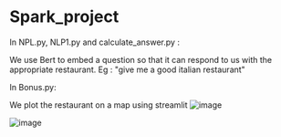 # Spark_project

In NPL.py, NLP1.py and calculate_answer.py : 

We use Bert to embed a question so that it can respond to us with the appropriate restaurant. Eg : "give me a good italian restaurant"

In Bonus.py:

We plot the restaurant on a map using streamlit 
![image](https://github.com/Mrasipila/Spark_project/assets/30113273/48ddea4f-f5bf-4601-80c7-46691578208b)

![image](https://github.com/Mrasipila/Spark_project/assets/30113273/7a440a7c-b3f1-47ad-bb2c-1da26179f08b)



